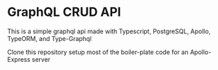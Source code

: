 # GraphQL CRUD API

This is a simple graphql api made with Typescript, PostgreSQL, Apollo, TypeORM, and Type-Graphql

Clone this repository setup most of the boiler-plate code for an Apollo-Express server